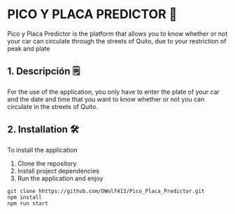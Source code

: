 # PICO Y PLACA PREDICTOR 🚙

Pico y Placa Predictor is the platform that allows you to know whether or not your car can circulate through the streets of Quito, due to your restriction of peak and plate

## 1. Descripción 🗒

For the use of the application, you only have to enter the plate of your car and the date and time that you want to know whether or not you can circulate in the streets of Quito.

## 2. Installation 🛠

To install the application

1.  Clone the repository
2.  Install project dependencies
3.  Run the application and enjoy

```shell
git clone hhttps://github.com/DWolf413/Pico_Placa_Predictor.git
npm install
npm run start
```
